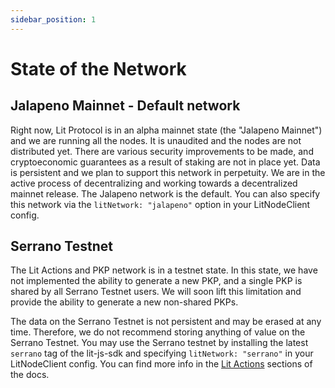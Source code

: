 ```yaml
---
sidebar_position: 1
---
```


# State of the Network

## Jalapeno Mainnet - Default network

Right now, Lit Protocol is in an alpha mainnet state (the "Jalapeno Mainnet") and we are running all the nodes. It is unaudited and the nodes are not distributed yet. There are various security improvements to be made, and cryptoeconomic guarantees as a result of staking are not in place yet. Data is persistent and we plan to support this network in perpetuity. We are in the active process of decentralizing and working towards a decentralized mainnet release. The Jalapeno network is the default. You can also specify this network via the `litNetwork: "jalapeno"` option in your LitNodeClient config.

## Serrano Testnet

The Lit Actions and PKP network is in a testnet state. In this state, we have not implemented the ability to generate a new PKP, and a single PKP is shared by all Serrano Testnet users. We will soon lift this limitation and provide the ability to generate a new non-shared PKPs. 

The data on the Serrano Testnet is not persistent and may be erased at any time. Therefore, we do not recommend storing anything of value on the Serrano Testnet. You may use the Serrano testnet by installing the latest `serrano` tag of the lit-js-sdk and specifying `litNetwork: "serrano"` in your LitNodeClient config. You can find more info in the [Lit Actions](/LitActions/intro) sections of the docs.

